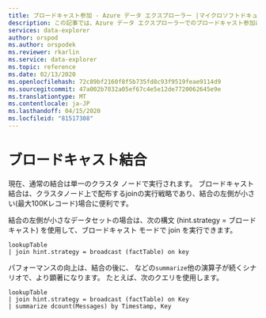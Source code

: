 ```yaml
---
title: ブロードキャスト参加 - Azure データ エクスプローラー |マイクロソフトドキュメント
description: この記事では、Azure データ エクスプローラーでのブロードキャスト参加について説明します。
services: data-explorer
author: orspod
ms.author: orspodek
ms.reviewer: rkarlin
ms.service: data-explorer
ms.topic: reference
ms.date: 02/13/2020
ms.openlocfilehash: 72c89bf2160f8f5b735fd8c93f9519feae9114d9
ms.sourcegitcommit: 47a002b7032a05ef67c4e5e12de7720062645e9e
ms.translationtype: MT
ms.contentlocale: ja-JP
ms.lasthandoff: 04/15/2020
ms.locfileid: "81517308"
---
```

# <a name="broadcast-join"></a>ブロードキャスト結合

現在、通常の結合は単一のクラスタ ノードで実行されます。
ブロードキャスト結合は、クラスタノード上で配布するjoinの実行戦略であり、結合の左側が小さい(最大100Kレコード)場合に便利です。

結合の左側が小さなデータセットの場合は、次の構文 (hint.strategy = ブロードキャスト) を使用して、ブロードキャスト モードで join を実行できます。

```kusto
lookupTable 
| join hint.strategy = broadcast (factTable) on key
```

パフォーマンスの向上は、結合の後に、 などの`summarize`他の演算子が続くシナリオで、より顕著になります。 たとえば、次のクエリを使用します。

```kusto
lookupTable 
| join hint.strategy = broadcast (factTable) on Key
| summarize dcount(Messages) by Timestamp, Key
```
